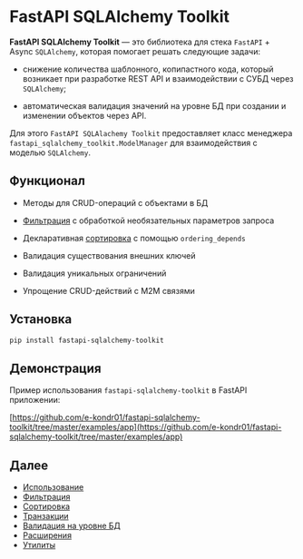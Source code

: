 # FastAPI SQLAlchemy Toolkit

**FastAPI SQLAlchemy Toolkit** — это библиотека для стека `FastAPI` + Async `SQLAlchemy`,
которая помогает решать следующие задачи:

- cнижение количества шаблонного, копипастного кода, который возникает при разработке
REST API и взаимодействии с СУБД через `SQLAlchemy`;

- автоматическая валидация значений на уровне БД при создании и изменении объектов через API.

Для этого `FastAPI SQLAlachemy Toolkit` предоставляет класс менеджера `fastapi_sqlalchemy_toolkit.ModelManager` 
для взаимодействия с моделью `SQLAlchemy`.

## Функционал

- Методы для CRUD-операций с объектами в БД

- [Фильтрация](./filtering.md) с обработкой необязательных параметров запроса

- Декларативная [сортировка](./sorting.md) с помощью `ordering_depends`

- Валидация существования внешних ключей

- Валидация уникальных ограничений

- Упрощение CRUD-действий с M2M связями

## Установка

```bash
pip install fastapi-sqlalchemy-toolkit
```

## Демонстрация

Пример использования `fastapi-sqlalchemy-toolkit` в FastAPI приложении:

[https://github.com/e-kondr01/fastapi-sqlalchemy-toolkit/tree/master/examples/app](https://github.com/e-kondr01/fastapi-sqlalchemy-toolkit/tree/master/examples/app)

## Далее
- [Использование](./usage.md)
- [Фильтрация](./filtering.md)
- [Сортировка](./sorting.md)
- [Транзакции](./transactions.md)
- [Валидация на уровне БД](./db_validation.md)
- [Расширения](./extension.md)
- [Утилиты](./utils.md)
